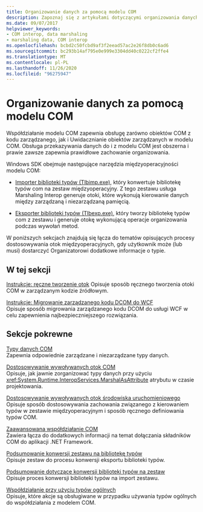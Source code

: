 ```yaml
---
title: Organizowanie danych za pomocą modelu COM
description: Zapoznaj się z artykułami dotyczącymi organizowania danych z międzyoperacyjnym modelem COM. Narzędzia Tlbimp.exe i Tlbexp.exe są konwertowane między biblioteką typów modelu COM i zestawem międzyoperacyjnym.
ms.date: 09/07/2017
helpviewer_keywords:
- COM interop, data marshaling
- marshaling data, COM interop
ms.openlocfilehash: bcbd2c50fcbd9af3f2eead57ac2e26f8db0c6ad6
ms.sourcegitcommit: bc293b14af795e0e999e3304dd40c0222cf2ffe4
ms.translationtype: MT
ms.contentlocale: pl-PL
ms.lasthandoff: 11/26/2020
ms.locfileid: "96275947"
---
```

# <a name="marshaling-data-with-com-interop"></a>Organizowanie danych za pomocą modelu COM

Współdziałanie modelu COM zapewnia obsługę zarówno obiektów COM z kodu zarządzanego, jak i Uwidacznianie obiektów zarządzanych w modelu COM. Obsługa przekazywania danych do i z modelu COM jest obszerna i prawie zawsze zapewnia prawidłowe zachowanie organizowania.  
  
 Windows SDK obejmuje następujące narzędzia międzyoperacyjności modelu COM:  
  
- [Importer biblioteki typów (Tlbimp.exe)](../tools/tlbimp-exe-type-library-importer.md), który konwertuje bibliotekę typów com na zestaw międzyoperacyjny. Z tego zestawu usługa Marshaling Interop generuje otoki, które wykonują kierowanie danych między zarządzaną i niezarządzaną pamięcią.  
  
- [Eksporter biblioteki typów (Tlbexp.exe)](../tools/tlbexp-exe-type-library-exporter.md), który tworzy bibliotekę typów com z zestawu i generuje otokę wykonującą operacje organizowania podczas wywołań metod.  
  
 W poniższych sekcjach znajdują się łącza do tematów opisujących procesy dostosowywania otok międzyoperacyjnych, gdy użytkownik może (lub musi) dostarczyć Organizatorowi dodatkowe informacje o typie.  
  
## <a name="in-this-section"></a>W tej sekcji  

[Instrukcje: ręczne tworzenie otok](how-to-create-wrappers-manually.md) Opisuje sposób ręcznego tworzenia otoki COM w zarządzanym kodzie źródłowym.

 [Instrukcje: Migrowanie zarządzanego kodu DCOM do WCF](how-to-migrate-managed-code-dcom-to-wcf.md)  
 Opisuje sposób migrowania zarządzanego kodu DCOM do usługi WCF w celu zapewnienia najbezpieczniejszego rozwiązania.  
  
## <a name="related-sections"></a>Sekcje pokrewne  

 [Typy danych COM](/previous-versions/dotnet/netframework-4.0/sak564ww(v=vs.100))  
 Zapewnia odpowiednie zarządzane i niezarządzane typy danych.  
  
 [Dostosowywanie wywoływanych otok COM](/previous-versions/dotnet/netframework-4.0/3bwc828w(v=vs.100))  
 Opisuje, jak jawnie zorganizować typy danych przy użyciu <xref:System.Runtime.InteropServices.MarshalAsAttribute> atrybutu w czasie projektowania.  
  
 [Dostosowywanie wywoływanych otok środowiska uruchomieniowego](/previous-versions/dotnet/netframework-4.0/e753eftz(v=vs.100))  
 Opisuje sposób dostosowywania zachowania związanego z kierowaniem typów w zestawie międzyoperacyjnym i sposób ręcznego definiowania typów COM.  
  
 [Zaawansowana współdziałanie COM](/previous-versions/dotnet/netframework-4.0/bd9cdfyx(v=vs.100))  
 Zawiera łącza do dodatkowych informacji na temat dołączania składników COM do aplikacji .NET Framework.  
  
 [Podsumowanie konwersji zestawu na bibliotekę typów](/previous-versions/dotnet/netframework-4.0/xk1120c3(v=vs.100))  
 Opisuje zestaw do procesu konwersji eksportu biblioteki typów.  
  
 [Podsumowanie dotyczące konwersji biblioteki typów na zestaw](/previous-versions/dotnet/netframework-4.0/k83zzh38(v=vs.100))  
 Opisuje proces konwersji biblioteki typów na import zestawu.  
  
 [Współdziałanie przy użyciu typów ogólnych](/previous-versions/dotnet/netframework-4.0/ms229590(v=vs.100))  
 Opisuje, które akcje są obsługiwane w przypadku używania typów ogólnych do współdziałania z modelem COM.
